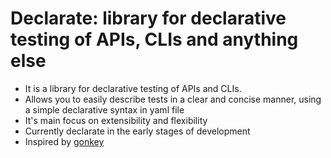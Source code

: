 # Declarate: library for declarative testing of APIs, CLIs and anything else
- It is a library for declarative testing of APIs and CLIs. 
- Allows you to easily describe tests in a clear and concise manner, using a simple declarative syntax in yaml file
- It's main focus on extensibility and flexibility 
- Currently declarate in the early stages of development
- Inspired by [gonkey](https://github.com/lamoda/gonkey)

